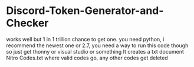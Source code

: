 # Discord-Token-Generator-and-Checker
works well but 1 in 1 trillion chance to get one.
you need python, 
i recommend the newest one or 2.7, you need a way to run this code though so just get thonny or visual studio or something
It creates a txt document Nitro Codes.txt where valid codes go, any other codes get deleted
